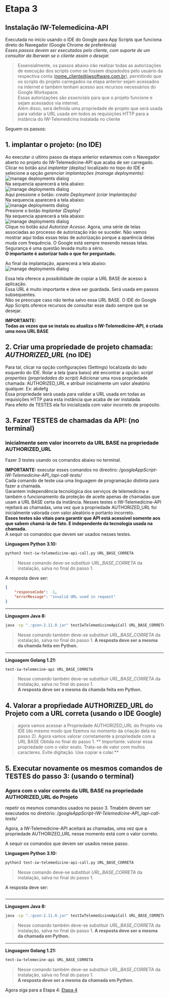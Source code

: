 # Etapa 3  
## Instalação IW-Telemedicina-API
  
Executada no início usando o IDE do Google para App Scripts que funciona direto do Navegador (Google Chrome de preferência)  
*Esses passos devem ser executados pelo cliente, com suporte de um consultor da Iberwan se o cliente assim o desejar.*
  
>Essensialmente, os passos abaixo irão realizar todas as autorizações de execução dos scripts como se fossem dispadodos pelo usuário da respectiva conta (<nome_cliente@iwsoftware.com.br>),
permitindo que os scripts do projeto carregados na etapa anterior sejam acessados na internet e também tenham acesso aos recursos necessários do Google Workspace.  
Essas autorizações são *essenciais* para que o projeto funcione e sejam acessados via internet.  
Além disso, será definida uma propriedade de projeto que será usada para validar a URL usada em todos as requisições HTTP
para a instância do IW-Telemedicina instalada no cliente  

Seguem os passos:  

## 1. **implantar o projeto:**  (no IDE)
Ao executar o ultimo passo da etapa anterior estaremos com o Navegador aberto no projeto do IW-Telemedicine-API que acaba de ser carregado.  
Clicar no botão azul *implantar (deploy)* localizado no topo do IDE e selecione a opção *gerenciar implantações (manage deployments)*:  
![manage deployments dialog](./Screenshot-gas-gerenciar-implantacao-0.png)  
Na sequencia aparecerá a tela abaixo:  
![manage deployments dialog](./Screenshot-gas-gerenciar-implantacao-1-criar-implantacao.png)  
Aqui pressione o botão: *create Deployment (criar Implantação)*  
Na sequencia aparecerá a tela abaixo:  
![manage deployments dialog](./Screenshot-gas-gerenciar-implantacao-2-implantar.png)  
Presione o botão *Implantar (Deploy)*  
Na sequencia aparecerá a tela abaixo:  
![manage deployments dialog](./Screenshot-gas-gerenciar-implantacao-3-autorizar-acesso.png)  
Clique no botão azul *Autorizar Acesso*.
Agora, uma série de telas associadas ao processo de autorização irão se suceder.
Não vamos mostrar aqui todas essas telas de autorização porque a aparência delas muda com frequência.
O Google está sempre mexendo nessas telas. Segurança é uma questão levada muito a sério.  
**O importante é autorizar tudo o que for perguntado.**  

Ao final da implantação, aparecerá a tela abaixo:  
![manage deployments dialog](./Screenshot-gas-gerenciar-implantacao-5-concluido.png)  

Essa tela oferece a possibilidade de copiar a URL BASE de acesso à aplicação.  
Essa URL é muito importante e deve ser guardada. Será usada em passos subsequentes.  
Não se preocupe caso não tenha salvo essa URL BASE. O IDE do Google App Scripts oferece recursos de consultar esse dado sempre que se desejar.   
  
**IMPORTANTE:**   
**Todas as vezes que se instala ou atualiza o IW-Telemedicine-API, é criada uma nova URL BASE**  

## 2. Criar uma propriedade de projeto chamada: *AUTHORIZED_URL* (no IDE)  
Para tal, clicar na opção configurações (Settings) localizada do lado esquerdo do IDE.
Rolar a tela (para baixo) até encontrar a opção: *script properties (propriedades do script)*
Adicionar uma nova propriedade chamada: AUTHORIZED_URL e atribuir inicialmente um valor aleatório qualquer. Ex: abdefg  
Essa propriedade será usada para validar a URL usada em todas as requisições HTTP para esta instância que acaba de ser instalada.  
Para efeito de TESTES ela foi inicializada com valor incorreto de propósito.

## 3. Fazer TESTES de chamadas da API: (no terminal)  
### inicialmente sem valor incorreto da URL BASE na propriedade AUTHORIZED_URL  

Fazer 3 testes usando os comandos abaixo no terminal.  
  
**IMPORTANTE:** executar esses comandos no direotiro: *<diretorio-temporario>/googleAppScript-IW-Telemedicine-API_<TAG>/api-call-tests/*   
Cada comando de teste usa uma linguagem de programação distinta para fazer a chamada.  
Garantem independência tecnológica dos serviços de telemedicina e também o funcionamento da proteção de aceite apenas de chamadas que usam
a URL BASE certa da instância.
Nesses testes o IW-Telemedicine-API rejeitará as chamadas, uma vez que a propriedade AUTHORIZED_URL foi inicialmente valorada com valor aleatório e portanto incorreto.  
**Esses testes são vitais para garantir que API está acessivel somente aos que sabem chamá-la de fato. E independente da tecnologia usada na chamada.**  
A sequir os comandos que devem ser usados nesses testes.  

**Linguagem Python 3.10:**  
```bash  
python3 test-iw-telemedicine-api-call.py URL_BASE_CORRETA
```  
>Nesse comando deve-se substituir *URL_BASE_CORRETA* da instalação, salva no final do passo 1.

A resposta deve ser:  
```json  
{
    "responseCode": -1,
    "errorMessage": "invalid URL used in request"
}
```

---  

**Linguagem Java 8:**  
```bash
java -cp ".:gson-2.11.0.jar" testIwTelemedicineApiCall URL_BASE_CORRETA 
```  
>Nesse comando também deve-se substituir *URL_BASE_CORRETA* da instalação, salva no final do passo 1.
**A resposta deve ser a mesma da chamda feita em Python.**  

---  

**Linguagem Golang 1.21:**  
```bash  
test-iw-telemecine-api URL_BASE_CORRETA
```  
>Nesse comando também deve-se substituir *URL_BASE_CORRETA* da instalação, salva no final do passo 1.  
**A resposta deve ser a mesma da chamda feita em Python.**  

## 4. Valorar a propŕiedade AUTHORIZED_URL do Projeto com a URL correta (usando o IDE Google)
> agora vamos acessar a Propriedade AUTHORIZED_URL do Projeto via IDE (do mesmo modo que fizemos no momento da criação dela no passo 2).
Agora vamos valorar corretamente a propriedade com a URL BASE Obtida no final do passo 1.
** Importante: valorar essa propriedade com o valor exato. Trata-se de valor com muitos caracteres. Evite digitação. Use copiar e colar.**  
  
## 5. Executar novamente os mesmos comandos de TESTES do passo 3:  (usando o terminal)
### Agora com o valor correto da URL BASE na propriedade AUTHORIZED_URL do Projeto  

repetir os mesmos comandos usados no passo 3. Tmabém devem ser executados no diretório: *<diretorio-temporario>/googleAppScript-IW-Telemedicine-API_<TAG>/api-call-tests/*  

Agora, a IW-Telemedicine-API aceitará as chamadas, uma vez que a propriedade AUTHORIZED_URL nesse momento está com o valor correto.  

A sequir os comandos que devem ser usados nesse passo.  

**Linguagem Python 3.10:**  
```bash  
python3 test-iw-telemedicine-api-call.py URL_BASE_CORRETA
```  
>Nesse comando deve-se substituir *URL_BASE_CORRETA* da instalação, salva no final do passo 1.

A resposta deve ser:  
```json  

```

---  

**Linguagem Java 8:**  
```bash
java -cp ".:gson-2.11.0.jar" testIwTelemedicineApiCall URL_BASE_CORRETA 
```  
>Nesse comando também deve-se substituir *URL_BASE_CORRETA* da instalação, salva no final do passo 1.
**A resposta deve ser a mesma da chamada em Python.**  

---  

**Linguagem Golang 1.21:**  
```bash  
test-iw-telemecine-api URL_BASE_CORRETA
```  
>Nesse comando também deve-se substituir *URL_BASE_CORRETA* da instalação, salva no final do passo 1.  
**A resposta deve ser a mesma da chamada em Python.**  


Agora siga para a Etapa 4: [Etapa 4](installing-iw-telemedicine-in-clients-iwcare-config-lang-pt.md)  

